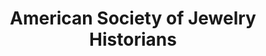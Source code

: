---
layout: repo
title: "American Society of Jewelry Historians"
id: 21629
permalink: repos/21629/
---